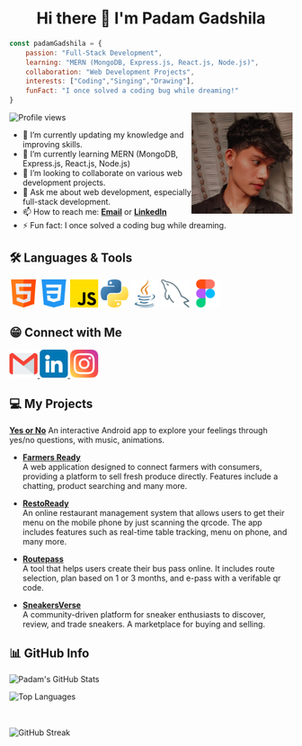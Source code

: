 <h1 align="center">Hi there 👋 I'm Padam Gadshila</h1>

```javascript
const padamGadshila = {
    passion: "Full-Stack Development",
    learning: "MERN (MongoDB, Express.js, React.js, Node.js)",
    collaboration: "Web Development Projects",
    interests: ["Coding","Singing","Drawing"],
    funFact: "I once solved a coding bug while dreaming!"
}
```

 <img align="right" width="180px" height="180px" src="https://github.com/padamgadshila/padamgadshila/blob/main/images/padam.jpg"/>
 
<p>
  <img
    src="https://komarev.com/ghpvc/?username=padamgadshila&color=blueviolet"
    alt="Profile views"
  />
</p>

- 🔭 I’m currently updating my knowledge and improving skills.
- 🌱 I’m currently learning MERN (MongoDB, Express.js, React.js, Node.js)
- 👯 I’m looking to collaborate on various web development projects.
- 💬 Ask me about web development, especially full-stack development.
- 📫 How to reach me: <a href="mailto:padamgadshila17@gmail.com">**Email**</a> or <a href="https://www.linkedin.com/in/padamgadshila" target="_blank">**LinkedIn**</a>
- ⚡ Fun fact: I once solved a coding bug while dreaming.

<h2 align="left">🛠️ Languages & Tools</h2>
   <p align="left" id="languages">
      <img width="50px" src="https://github.com/padamgadshila/padamgadshila/blob/main/images/html.png" alt="html" />
      <img width="50px" src="https://github.com/padamgadshila/padamgadshila/blob/main/images/css-3.png" alt="css-3" />
      <img width="50px" src="https://github.com/padamgadshila/padamgadshila/blob/main/images/js.png" alt="js" />
      <img width="50px" src="https://github.com/padamgadshila/padamgadshila/blob/main/images/python.png" alt="python" />
      <img width="50px" src="https://github.com/padamgadshila/padamgadshila/blob/main/images/java.png" alt="java" />
      <img width="50px" src="https://github.com/padamgadshila/padamgadshila/blob/main/images/database.png" alt="mysql" />
      <img width="50px" src="https://github.com/padamgadshila/padamgadshila/blob/main/images/figma.png" alt="figma" />
    </p>
<h2 align="left">😁 Connect with Me</h2>
    <p align="left" id="connect">
      <a href="mailto:padamgadshila17@gmail.com">
        <img
          width="50px"
          src="https://github.com/padamgadshila/padamgadshila/blob/main/images/gmail.png"
          alt="Email"
        />
      </a>
      <a href="https://www.linkedin.com/in/padamgadshila" target="_blank">
        <img
          width="50px"
          src="https://github.com/padamgadshila/padamgadshila/blob/main/images/linkedin.png"
          alt="LinkedIn"
        />
      </a>
      <a href="https://www.instagram.com/paddy.godz_" target="_blank">
        <img
          width="50px"
          src="https://github.com/padamgadshila/padamgadshila/blob/main/images/instagram.png"
          alt="Instagram"
        />
      </a>
    </p>

    
## 💻 My Projects

 **[Yes or No](https://github.com/padamgadshila/Yes_or_No/blob/master/app/release/Yes%20or%20No.apk)**
 An interactive Android app to explore your feelings through yes/no questions, with music, animations.

- **[Farmers Ready](https://padamgadshila.github.io/FarmersReady/)**  
  A web application designed to connect farmers with consumers, providing a platform to sell fresh produce directly. Features include a chatting, product searching and many more.

- **[RestoReady](https://padamgadshila.github.io/RestoReady/)**  
  An online restaurant management system that allows users to get their menu on the mobile phone by just scanning the qrcode. The app includes features such as real-time table tracking, menu on phone, and many more.

- **[Routepass](https://padamgadshila.github.io/Routepass/)**  
  A tool that helps users create their bus pass online. It includes route selection, plan based on 1 or 3 months, and e-pass with a verifable qr code.

- **[SneakersVerse](https://padamgadshila.github.io/Sneakerverse/)**  
  A community-driven platform for sneaker enthusiasts to discover, review, and trade sneakers. A marketplace for buying and selling.

## 📊 GitHub Info</h2>

<p><img align="left" src="https://github-readme-stats.vercel.app/api?username=padamgadshila&show_icons=true&theme=radical" alt="Padam's GitHub Stats"/></p> <br>
<p><img src="https://github-readme-stats.vercel.app/api/top-langs/?username=padamgadshila&layout=compact&theme=radical" alt="Top Languages"/></p> <br>
<p><img align="center" src="https://github-readme-streak-stats.herokuapp.com/?user=padamgadshila&theme=radical" alt="GitHub Streak"/></p> <br>
     

